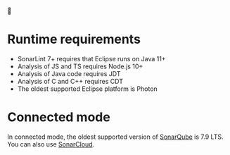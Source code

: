 :construction: 

# Runtime requirements

* SonarLint 7+ requires that Eclipse runs on Java 11+
* Analysis of JS and TS requires Node.js 10+
* Analysis of Java code requires JDT
* Analysis of C and C++ requires CDT
* The oldest supported Eclipse platform is Photon

# Connected mode

In connected mode, the oldest supported version of [SonarQube](https://sonarqube.org) is 7.9 LTS. You can also use [SonarCloud](https://sonarcloud.io).
